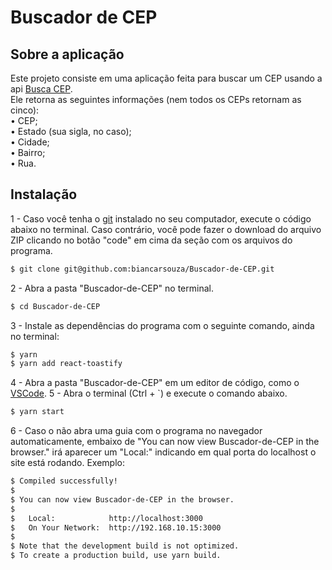 # Buscador de CEP

## Sobre a aplicação
Este projeto consiste em uma aplicação feita para buscar um CEP usando a api [Busca CEP](https://apicep.com/api-de-consulta/). <br />
Ele retorna as seguintes informações (nem todos os CEPs retornam as cinco): <br />
• CEP; <br />
• Estado (sua sigla, no caso); <br />
• Cidade; <br />
• Bairro; <br />
• Rua.  <br />

## Instalação
1 - Caso você tenha o [git](https://git-scm.com) instalado no seu computador, execute o código abaixo no terminal. Caso contrário, você pode fazer o download do arquivo ZIP clicando no botão "code" em cima da seção com os arquivos do programa.
```bash
$ git clone git@github.com:biancarsouza/Buscador-de-CEP.git
```
2 - Abra a pasta "Buscador-de-CEP" no terminal.
```bash
$ cd Buscador-de-CEP
```
3 - Instale as dependências do programa com o seguinte comando, ainda no terminal:
```bash
$ yarn
$ yarn add react-toastify
```
4 - Abra a pasta "Buscador-de-CEP" em um editor de código, como o [VSCode](https://code.visualstudio.com/).
5 - Abra o terminal (Ctrl + `) e execute o comando abaixo.
```bash
$ yarn start
```
6 - Caso o não abra uma guia com o programa no navegador automaticamente, embaixo de "You can now view Buscador-de-CEP in the browser." irá aparecer um "Local:" indicando em qual porta do localhost o site está rodando. Exemplo:
```bash
$ Compiled successfully!
$
$ You can now view Buscador-de-CEP in the browser.
$
$   Local:            http://localhost:3000
$   On Your Network:  http://192.168.10.15:3000
$
$ Note that the development build is not optimized.
$ To create a production build, use yarn build.
```
